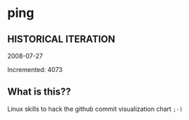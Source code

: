 # ping

## HISTORICAL ITERATION
2008-07-27

Incremented: 4073

## What is this?? 
Linux skills to hack the github commit visualization chart `;-)`
